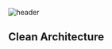 ![header](https://capsule-render.vercel.app/api?type=rect&color=gradient&height=100&section=header&text=Android%20DevelopMent&fontSize=30&fontAlign=50&fontAlignY=50)

## Clean Architecture
